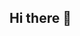 ## Hi there 👋

<!--
**zdemirgithub/zdemirgithub** is a ✨ _special_ ✨ repository because its `README.md` (this file) appears on your GitHub profile.


- 🔭 I’m currently working on PHP.
- 🌱 I’m currently learning Laravel and Symfony.
- 👯 I’m looking to collaborate on PHP projects.
- 📫 How to reach me: zehrademir.gm@gmail.com
- 😄 Pronouns: She/Her
-->
